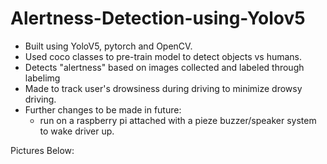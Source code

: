 # Alertness-Detection-using-Yolov5

- Built using YoloV5, pytorch and OpenCV.
- Used coco classes to pre-train model to detect objects vs humans.
- Detects "alertness" based on images collected and labeled through labelimg 
- Made to track user's drowsiness during driving to minimize drowsy driving. 
- Further changes to be made in future: 
  - run on a raspberry pi attached with a pieze buzzer/speaker system to wake driver up. 
  
Pictures Below:
